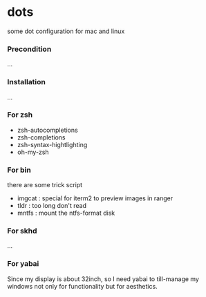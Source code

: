 # dots

some dot configuration for mac and linux

### Precondition

...

### Installation

...

### For zsh

- zsh-autocompletions
- zsh-completions
- zsh-syntax-hightlighting
- oh-my-zsh

### For bin

there are some trick script

- imgcat : special for iterm2 to preview images in ranger
- tldr : too long don't read
- mntfs : mount the ntfs-format disk

### For skhd

...

### For yabai

Since my display is about 32inch, so I need yabai to till-manage my windows not only for functionality but for aesthetics.

